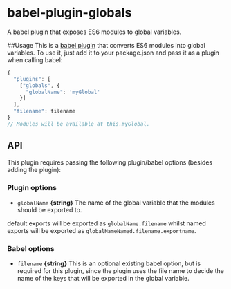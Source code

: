 babel-plugin-globals
===================================

A babel plugin that exposes ES6 modules to global variables.

##Usage
This is a [babel plugin](https://babeljs.io/docs/advanced/plugins/) that converts ES6 modules into global variables. To use it, just add it to your package.json and pass it as a plugin when calling babel:

```javascript
{
  "plugins": [
    ["globals", {
      "globalName": 'myGlobal'
    }]
  ],
  "filename": filename
}
// Modules will be available at this.myGlobal.
```

## API
This plugin requires passing the following plugin/babel options (besides adding the plugin):

### Plugin options
- `globalName` **{string}** The name of the global variable that the modules should be exported to.

default exports will be exported as `globalName.filename` whilst named exports will be exported as
`globalNameNamed.filename.exportname`.

### Babel options
- `filename` **{string}** This is an optional existing babel option, but is required for this plugin, since the plugin uses the file name to decide the name of the keys that will be exported in the global variable.
